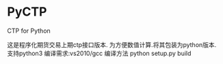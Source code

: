 # PyCTP
CTP for Python

这是程序化期货交易上期ctp接口版本. 为方便数值计算.将其包装为python版本. 支持python3
编译需求:vs2010/gcc
编译方法 python setup.py build
